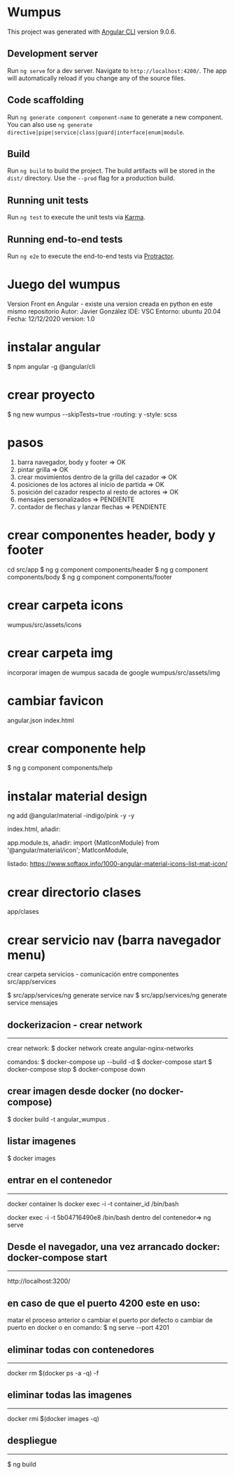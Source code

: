 # Wumpus

This project was generated with [Angular CLI](https://github.com/angular/angular-cli) version 9.0.6.

## Development server

Run `ng serve` for a dev server. Navigate to `http://localhost:4200/`. The app will automatically reload if you change any of the source files.

## Code scaffolding

Run `ng generate component component-name` to generate a new component. You can also use `ng generate directive|pipe|service|class|guard|interface|enum|module`.

## Build

Run `ng build` to build the project. The build artifacts will be stored in the `dist/` directory. Use the `--prod` flag for a production build.

## Running unit tests

Run `ng test` to execute the unit tests via [Karma](https://karma-runner.github.io).

## Running end-to-end tests

Run `ng e2e` to execute the end-to-end tests via [Protractor](http://www.protractortest.org/).

# Juego del wumpus
Version Front en Angular - existe una version creada en python en este mismo repositorio
Autor: Javier González
IDE: VSC
Entorno: ubuntu 20.04
Fecha: 12/12/2020
version: 1.0

# instalar angular
$ npm angular -g @angular/cli

#  crear proyecto
$ ng new wumpus --skipTests=true
-routing: y
-style: scss

# pasos
1. barra navegador, body y footer => OK
2. pintar grilla => OK
3. crear movimientos dentro de la grilla del cazador => OK
4. posiciones de los actores al inicio de partida => OK
5. posición del cazador respecto al resto de actores => OK
6. mensajes personalizados => PENDIENTE
7. contador de flechas y lanzar flechas => PENDIENTE

#  crear componentes header, body y footer
cd src/app
$ ng g component components/header
$ ng g component components/body
$ ng g component components/footer

# crear carpeta icons
wumpus/src/assets/icons

# crear carpeta img
incorporar imagen de wumpus sacada de google
wumpus/src/assets/img

# cambiar favicon
angular.json
index.html

# crear componente help
$ ng g component components/help

# instalar material design
ng add @angular/material
-indigo/pink
-y
-y

index.html, añadir:
 <link href=”https://fonts.googleapis.com/icon?family=Material+Icons” rel=”stylesheet”>  

app.module.ts, añadir:
import {MatIconModule} from '@angular/material/icon';
MatIconModule,

listado:
https://www.softaox.info/1000-angular-material-icons-list-mat-icon/

# crear directorio clases
app/clases

# crear servicio nav (barra navegador menu)
crear carpeta servicios - comunicación entre componentes
src/app/services

$ src/app/services/ng generate service nav
$ src/app/services/ng generate service mensajes


## dockerizacion - crear network
-------------------------------------
crear network:
$ docker network create angular-nginx-networks

comandos:
$ docker-compose up --build -d 
$ docker-compose start
$ docker-compose stop
$ docker-compose down

crear imagen desde docker (no docker-compose)
------------------------------------------------
$ docker build -t angular_wumpus .

listar imagenes
----------------
$ docker images

## entrar en el contenedor
----------------------------
docker container ls
docker exec -i -t container_id /bin/bash

docker exec -i -t 5b04716490e8 /bin/bash
dentro del contenedor=> ng serve

## Desde el navegador, una vez arrancado docker: docker-compose start
----------------------------------------------------------------------
http://localhost:3200/

en caso de que el puerto 4200 este en uso:
----------------------------------------------
matar el proceso anterior o cambiar el puerto por defecto o cambiar de puerto en docker o en comando:
$ ng serve --port 4201

## eliminar todas con contenedores
--------------------------------
docker rm $(docker ps -a -q) -f

## eliminar todas las imagenes
-----------------------------
docker rmi $(docker images -q) 


## despliegue
----------------
$ ng build


